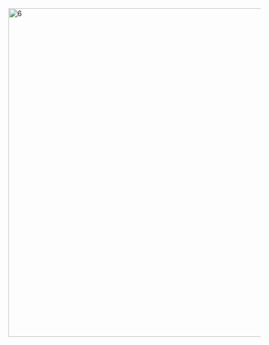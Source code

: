 <img width="1345" height="657" alt="6" src="https://github.com/user-attachments/assets/b8686ea3-7c9c-46f1-b213-03c3112cdd19" />
